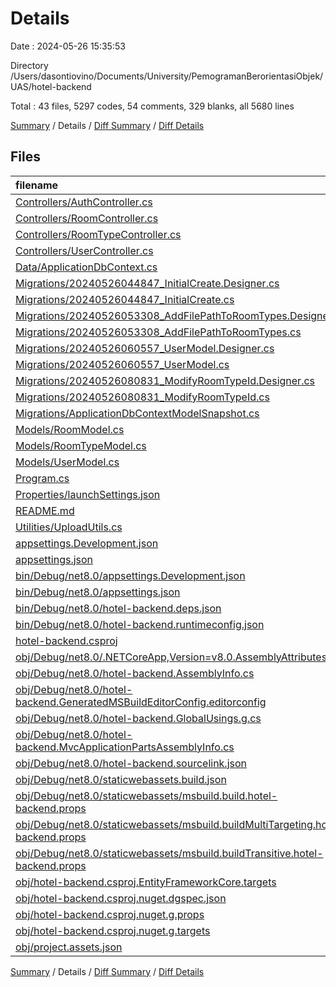 # Details

Date : 2024-05-26 15:35:53

Directory /Users/dasontiovino/Documents/University/PemogramanBerorientasiObjek/UAS/hotel-backend

Total : 43 files,  5297 codes, 54 comments, 329 blanks, all 5680 lines

[Summary](results.md) / Details / [Diff Summary](diff.md) / [Diff Details](diff-details.md)

## Files
| filename | language | code | comment | blank | total |
| :--- | :--- | ---: | ---: | ---: | ---: |
| [Controllers/AuthController.cs](/Controllers/AuthController.cs) | C# | 40 | 0 | 9 | 49 |
| [Controllers/RoomController.cs](/Controllers/RoomController.cs) | C# | 111 | 4 | 25 | 140 |
| [Controllers/RoomTypeController.cs](/Controllers/RoomTypeController.cs) | C# | 105 | 5 | 21 | 131 |
| [Controllers/UserController.cs](/Controllers/UserController.cs) | C# | 105 | 0 | 21 | 126 |
| [Data/ApplicationDbContext.cs](/Data/ApplicationDbContext.cs) | C# | 15 | 0 | 2 | 17 |
| [Migrations/20240526044847_InitialCreate.Designer.cs](/Migrations/20240526044847_InitialCreate.Designer.cs) | C# | 83 | 2 | 26 | 111 |
| [Migrations/20240526044847_InitialCreate.cs](/Migrations/20240526044847_InitialCreate.cs) | C# | 69 | 3 | 8 | 80 |
| [Migrations/20240526053308_AddFilePathToRoomTypes.Designer.cs](/Migrations/20240526053308_AddFilePathToRoomTypes.Designer.cs) | C# | 85 | 2 | 27 | 114 |
| [Migrations/20240526053308_AddFilePathToRoomTypes.cs](/Migrations/20240526053308_AddFilePathToRoomTypes.cs) | C# | 53 | 3 | 7 | 63 |
| [Migrations/20240526060557_UserModel.Designer.cs](/Migrations/20240526060557_UserModel.Designer.cs) | C# | 116 | 2 | 37 | 155 |
| [Migrations/20240526060557_UserModel.cs](/Migrations/20240526060557_UserModel.cs) | C# | 40 | 3 | 4 | 47 |
| [Migrations/20240526080831_ModifyRoomTypeId.Designer.cs](/Migrations/20240526080831_ModifyRoomTypeId.Designer.cs) | C# | 84 | 2 | 26 | 112 |
| [Migrations/20240526080831_ModifyRoomTypeId.cs](/Migrations/20240526080831_ModifyRoomTypeId.cs) | C# | 63 | 3 | 14 | 80 |
| [Migrations/ApplicationDbContextModelSnapshot.cs](/Migrations/ApplicationDbContextModelSnapshot.cs) | C# | 113 | 1 | 36 | 150 |
| [Models/RoomModel.cs](/Models/RoomModel.cs) | C# | 29 | 0 | 12 | 41 |
| [Models/RoomTypeModel.cs](/Models/RoomTypeModel.cs) | C# | 15 | 0 | 7 | 22 |
| [Models/UserModel.cs](/Models/UserModel.cs) | C# | 29 | 0 | 9 | 38 |
| [Program.cs](/Program.cs) | C# | 20 | 4 | 9 | 33 |
| [Properties/launchSettings.json](/Properties/launchSettings.json) | JSON | 41 | 0 | 1 | 42 |
| [README.md](/README.md) | Markdown | 1 | 0 | 1 | 2 |
| [Utilities/UploadUtils.cs](/Utilities/UploadUtils.cs) | C# | 18 | 0 | 5 | 23 |
| [appsettings.Development.json](/appsettings.Development.json) | JSON | 8 | 0 | 1 | 9 |
| [appsettings.json](/appsettings.json) | JSON | 9 | 0 | 1 | 10 |
| [bin/Debug/net8.0/appsettings.Development.json](/bin/Debug/net8.0/appsettings.Development.json) | JSON | 8 | 0 | 1 | 9 |
| [bin/Debug/net8.0/appsettings.json](/bin/Debug/net8.0/appsettings.json) | JSON | 9 | 0 | 1 | 10 |
| [bin/Debug/net8.0/hotel-backend.deps.json](/bin/Debug/net8.0/hotel-backend.deps.json) | JSON | 899 | 0 | 0 | 899 |
| [bin/Debug/net8.0/hotel-backend.runtimeconfig.json](/bin/Debug/net8.0/hotel-backend.runtimeconfig.json) | JSON | 20 | 0 | 0 | 20 |
| [hotel-backend.csproj](/hotel-backend.csproj) | XML | 22 | 0 | 4 | 26 |
| [obj/Debug/net8.0/.NETCoreApp,Version=v8.0.AssemblyAttributes.cs](/obj/Debug/net8.0/.NETCoreApp,Version=v8.0.AssemblyAttributes.cs) | C# | 3 | 1 | 1 | 5 |
| [obj/Debug/net8.0/hotel-backend.AssemblyInfo.cs](/obj/Debug/net8.0/hotel-backend.AssemblyInfo.cs) | C# | 9 | 9 | 5 | 23 |
| [obj/Debug/net8.0/hotel-backend.GeneratedMSBuildEditorConfig.editorconfig](/obj/Debug/net8.0/hotel-backend.GeneratedMSBuildEditorConfig.editorconfig) | Properties | 19 | 0 | 1 | 20 |
| [obj/Debug/net8.0/hotel-backend.GlobalUsings.g.cs](/obj/Debug/net8.0/hotel-backend.GlobalUsings.g.cs) | C# | 16 | 1 | 1 | 18 |
| [obj/Debug/net8.0/hotel-backend.MvcApplicationPartsAssemblyInfo.cs](/obj/Debug/net8.0/hotel-backend.MvcApplicationPartsAssemblyInfo.cs) | C# | 4 | 9 | 5 | 18 |
| [obj/Debug/net8.0/hotel-backend.sourcelink.json](/obj/Debug/net8.0/hotel-backend.sourcelink.json) | JSON | 1 | 0 | 0 | 1 |
| [obj/Debug/net8.0/staticwebassets.build.json](/obj/Debug/net8.0/staticwebassets.build.json) | JSON | 11 | 0 | 0 | 11 |
| [obj/Debug/net8.0/staticwebassets/msbuild.build.hotel-backend.props](/obj/Debug/net8.0/staticwebassets/msbuild.build.hotel-backend.props) | XML | 3 | 0 | 0 | 3 |
| [obj/Debug/net8.0/staticwebassets/msbuild.buildMultiTargeting.hotel-backend.props](/obj/Debug/net8.0/staticwebassets/msbuild.buildMultiTargeting.hotel-backend.props) | XML | 3 | 0 | 0 | 3 |
| [obj/Debug/net8.0/staticwebassets/msbuild.buildTransitive.hotel-backend.props](/obj/Debug/net8.0/staticwebassets/msbuild.buildTransitive.hotel-backend.props) | XML | 3 | 0 | 0 | 3 |
| [obj/hotel-backend.csproj.EntityFrameworkCore.targets](/obj/hotel-backend.csproj.EntityFrameworkCore.targets) | XML | 28 | 0 | 1 | 29 |
| [obj/hotel-backend.csproj.nuget.dgspec.json](/obj/hotel-backend.csproj.nuget.dgspec.json) | JSON | 100 | 0 | 0 | 100 |
| [obj/hotel-backend.csproj.nuget.g.props](/obj/hotel-backend.csproj.nuget.g.props) | XML | 26 | 0 | 0 | 26 |
| [obj/hotel-backend.csproj.nuget.g.targets](/obj/hotel-backend.csproj.nuget.g.targets) | XML | 9 | 0 | 0 | 9 |
| [obj/project.assets.json](/obj/project.assets.json) | JSON | 2,852 | 0 | 0 | 2,852 |

[Summary](results.md) / Details / [Diff Summary](diff.md) / [Diff Details](diff-details.md)